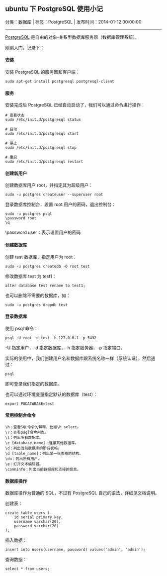 ## ubuntu 下 PostgreSQL 使用小记

分类：数据库 | 标签：PostgreSQL | 发布时间：2014-01-12 00:00:00

___

[PostgreSQL](http://zh.wikipedia.org/wiki/PostgreSQL) 是自由的对象-关系型数据库服务器（数据库管理系统）。

刚刚入门，记录下：

#### 安装

安装 PostgreSQL 的服务器和客户端：
```
sudo apt-get install postgresql postgresql-client
```

#### 服务

安装完成后 PostgreSQL 已经自动启动了，我们可以通过命令进行操作：
```
# 查看状态
sudo /etc/init.d/postgresql status

# 启动
sudo /etc/init.d/postgresql start

# 停止
sudo /etc/init.d/postgresql stop

# 重启
sudo /etc/init.d/postgresql restart
```

#### 创建新用户

创建数据库用户 root，并指定其为超级用户：
```
sudo -u postgres createuser --superuser root
```

登录数据库控制台，设置 root 用户的密码，退出控制台：
```
sudo -u postgres psql
\password root
\q
```

\password user：表示设置用户的密码

#### 创建数据库

创建 test 数据库，指定用户为 root：
```
sudo -u postgres createdb -O root test
```

修改数据库 test 为 test1：
```
alter database test rename to test1;
```

也可以删除不需要的数据库，如：
```
sudo -u postgres dropdb test
```

#### 登录数据库

使用 psql 命令：
```
psql -U root -d test -h 127.0.0.1 -p 5432
```

-U 指定用户，-d 指定数据库，-h 指定服务器，-p 指定端口。

实际的使用中，我们创建用户名和数据库跟系统名称一样（系统认证），然后通过：
```
psql
```
即可登录我们指定的数据库。

也可以通过环境变量指定默认的数据库（test）：
```
export PGDATABASE=test
```

#### 常用控制台命令

```
\h：查看SQL命令的解释，比如\h select。
\?：查看psql命令列表。
\l：列出所有数据库。
\c [database_name]：连接其他数据库。
\d：列出当前数据库的所有表格。
\d [table_name]：列出某一张表格的结构。
\du：列出所有用户。
\e：打开文本编辑器。
\conninfo：列出当前数据库和连接的信息。
```

#### 数据库操作

数据库操作为普通的 SQL，不过有 PostgreSQL 自己的语法，详细见文档说明。

创建表：
```
create table users (
	id serial primary key,
	username varchar(20),
	password varchar(20)
);
```

插入数据：
```
insert into users(username, password) values('admin', 'admin');
```

查询数据：
```
select * from users;
```
